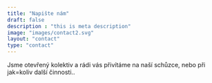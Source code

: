```yaml
---
title: "Napište nám"
draft: false
description : "this is meta description"
image: "images/contact2.svg"
layout: "contact"
type: "contact"
---
```


Jsme otevřený kolektiv a rádi vás přivítáme na naší schůzce, nebo při jak=koliv další činnosti..
